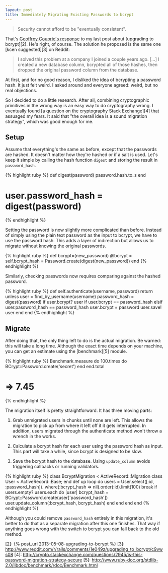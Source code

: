 ```yaml
---
layout: post
title: Immediately Migrating Existing Passwords to bcrypt
---
```


> Security cannot afford to be "eventually consistent".

That's [Geoffroy Couprie's response][1] to my last post about
[upgrading to bcrypt][2]. He's right, of course. The solution he
proposed is the same one [kcen suggested][3] on Reddit:

> I solved this problem at a company I joined a couple years ago.
> \[...\] I created a new database column, bcrypted all of those
> hashes, then dropped the original password column from the database.

At first, and for no good reason, I disliked the idea of bcrypting
a password hash. It just felt weird. I asked around and everyone
agreed: weird, but no real objections.

So I decided to do a little research. After all, combining cryptographic
primitives in the wrong way is an easy way to do cryptography wrong.
I eventually found [a question on the cryptography Stack Exchange][4]
that assuaged my fears. It said that "the overall idea is a sound
migration strategy", which was good enough for me.

## Setup

Assume that everything's the same as before, except that the passwords
are hashed. It doesn't matter how they're hashed or if a salt is
used. Let's keep it simple by calling the hash function `digest`
and storing the result in `password_hash`.

{% highlight ruby %}
def digest(password)
  password.hash.to_s
end
# user.password_hash = digest(password)
{% endhighlight %}

Setting the password is now slightly more complicated than before.
Instead of simply using the plain text password as the input to
bcrypt, we have to use the password hash. This adds a layer of
indirection but allows us to migrate without knowing the original
passwords.

{% highlight ruby %}
def bcrypt=(new_password)
  @bcrypt = self.bcrypt_hash =
    Password.create(digest(new_password))
end
{% endhighlight %}

Similarly, checking passwords now requires comparing against the
hashed password.

{% highlight ruby %}
def self.authenticate(username, password)
  return unless user = find_by_username(username)
  password_hash = digest(password)
  if user.bcrypt?
    user if user.bcrypt == password_hash
  elsif user.password_hash == password_hash
    user.bcrypt = password
    user.save!
    user
  end
end
{% endhighlight %}

## Migrate

After doing that, the only thing left to do is the actual migration.
Be warned: this will take a long time. Although the exact time
depends on your machine, you can get an estimate using the
[benchmark][5] module.

{% highlight ruby %}
Benchmark.measure do
  100.times do
    BCrypt::Password.create('secret')
  end
end.total
# => 7.45
{% endhighlight %}

The migration itself is pretty straightforward. It has three moving
parts:

1.  Grab unmigrated users in chunks until none are left. This allows
    the migration to pick up from where it left off it it gets
    interrupted. In addition, users migrated through the authenticate
    method won't throw a wrench in the works.

2.  Calculate a bcrypt hash for each user using the password hash
    as input. This part will take a while, since bcrypt is designed
    to be slow.

3.  Save the bcrypt hash to the database. Using `update_column`
    avoids triggering callbacks or running validators.

{% highlight ruby %}
class BcryptMigration < ActiveRecord::Migration
  class User < ActiveRecord::Base; end
  def up
    loop do
      users = User.select([:id, :password_hash]).
        where(:bcrypt_hash => nil).order(:id).limit(100)
      break if users.empty?
      users.each do |user|
        bcrypt_hash =
          BCrypt::Password.create(user['password_hash'])
        user.update_column(:bcrypt_hash, bcrypt_hash)
      end
    end
  end
end
{% endhighlight %}

Although you could remove `password_hash` entirely in this migration,
it's better to do that as a separate migration after this one
finishes. That way if anything goes wrong with the switch to bcrypt
you can fall back to the old method.

[1]: https://twitter.com/gcouprie/status/335888084170338304
[2]: {% post_url 2013-05-08-upgrading-to-bcrypt %}
[3]: http://www.reddit.com/r/rails/comments/1e049z/upgrading_to_bcrypt/c9vws08
[4]: http://crypto.stackexchange.com/questions/2945/is-this-password-migration-strategy-secure
[5]: http://www.ruby-doc.org/stdlib-2.0/libdoc/benchmark/rdoc/Benchmark.html
